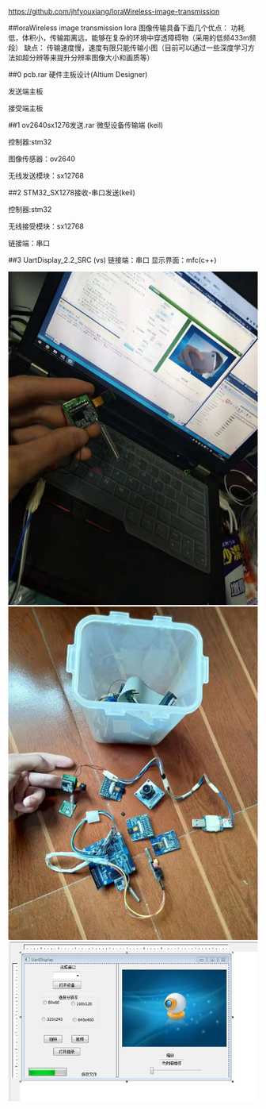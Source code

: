 
https://github.com/jhfyouxiang/loraWireless-image-transmission

##loraWireless image transmission
lora 图像传输具备下面几个优点：
功耗低，体积小，传输距离远，能够在复杂的环境中穿透障碍物（采用的低频433m频段）
缺点：
传输速度慢，速度有限只能传输小图（目前可以通过一些深度学习方法如超分辨等来提升分辨率图像大小和画质等）

##0 pcb.rar 硬件主板设计(Altium Designer)

发送端主板

接受端主板

##1 ov2640sx1276发送.rar 微型设备传输端 (keil)

控制器:stm32

图像传感器：ov2640

无线发送模块：sx12768

##2 STM32_SX1278接收-串口发送(keil)

控制器:stm32 

无线接受模块：sx12768

链接端：串口

##3 UartDisplay_2.2_SRC (vs)
链接端：串口
显示界面：mfc(c++) 

![test0](./pic/test0.png)
![test1](./pic/test1.png)
![界面](./pic/界面.png)